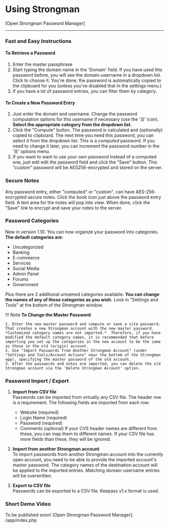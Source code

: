 # Using Strongman
[Open Strongman Password Manager]

---

### Fast and Easy Instructions

#### To Retrieve a Password
1. Enter the master passphrase
2. Start typing the domain name in the 'Domain' field. If you have used this password before, you will see the domain-username in a dropdown list. Click to choose it. You're done; the password is automatically copied to the clipboard for you (unless you've disabled that in the settings menu.)
3. If you have a lot of password entries, you can filter them by category.

#### To Create a New Password Entry
1. Just enter the domain and username. Change the password computation options for this username if necessary (use the '☰' icon). **Select the appropriate category from the dropdown list.**
2. Click the "Compute" button. The password is calculated and (optionally) copied to clipboard. The next time you need this password, you can select it from the dropdown list.  This is a *computed* password. If you need to change it later, you can increment the password number in the '☰' options menu.
3. If you want to want to *use your own password* instead of a computed one, just edit edit the password field and click the "Save" button. This *"custom"* password will be AES256-encrypted and stored on the server.

### Secure Notes
Any password entry, either "computed" or "custom", can have AES-256- encrypted secure notes.  Click the book icon just above the password entry field. A text area for the notes will pop into view. When done, click the "Save" link to encrypt and save your notes to the server.

### Password Categories
New in version 1.10: You can now organize your password into categories.  **The default categories are:**

- Uncategorized
- Banking
- E-commerce
- Services
- Social Media
- Admin Panel
- Forums
- Government

Plus there are 2 additional unnamed categories available.  **You can change the names of any of these categories as you wish.** Look in "Settings and Tools" at the bottom of the Strongman window.

!!! Note
    **To Change the Master Password**
    
    1. Enter the new master password and compute or save a site password. That creates a new Strongman account with the new master password.  *Customized category names are not imported.*  Therefore, if you have modified the default category names, it is recommended that before importing you set up the categories in the new account to be the same as those in the old (origin) account.
    2. Use "Import Passwords from Another Strongman Account" (under "Settings and Tools/Account Actions" near the bottom of the Strongman app), specifying the master password of the old account.
    3. After the passwords and notes are imported, you can delete the old Strongman account via the 'Delete Strongman Account' option.

### Password Import / Export
1. **Import from CSV file**  
Passwords can be imported from virtually any CSV file. The header row is a requirement. The following fields are imported from each row:
    - Website (required)
    - Login Name (required)
    - Password (required)
    - Comments (optional)
If your CVS header names are different from these, you can map them to different names.  If your CSV file has more fields than these, they will be ignored. 

2. **Import from another Strongman account**  
To import passwords from another Strongman account into the currently open account, you need to be able to provide the imported account's master password. The category names of the destination account will be applied to the imported entries.  Matching domain-username entries will be overwritten.

3. **Export to CSV file**  
Passwords can be exported to a CSV file. Keepass v1.x format is used.
### Short Demo Video

To be published soon!
[Open Strongman Password Manager]: /app/index.php


<!--stackedit_data:
eyJoaXN0b3J5IjpbMTQ0NTI5NTI3LDk5MTA0MDc5NV19
-->